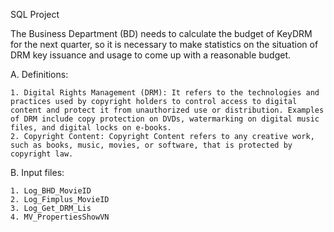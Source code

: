 SQL Project

The Business Department (BD) needs to calculate the budget of KeyDRM for the next quarter, so it is necessary to make statistics on the situation of DRM key issuance and usage to come up with a reasonable budget.

A. Definitions:	

    1. Digital Rights Management (DRM): It refers to the technologies and practices used by copyright holders to control access to digital content and protect it from unauthorized use or distribution. Examples of DRM include copy protection on DVDs, watermarking on digital music files, and digital locks on e-books. 
	2. Copyright Content: Copyright Content refers to any creative work, such as books, music, movies, or software, that is protected by copyright law.
    
B. Input files:

    1. Log_BHD_MovieID
    2. Log_Fimplus_MovieID
    3. Log_Get_DRM_Lis
    4. MV_PropertiesShowVN
    
